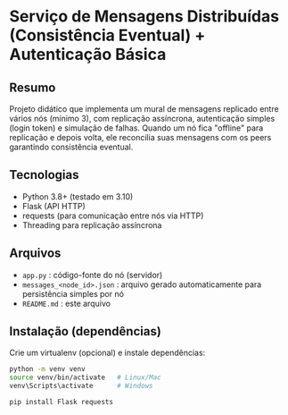 # Serviço de Mensagens Distribuídas (Consistência Eventual) + Autenticação Básica

## Resumo
Projeto didático que implementa um mural de mensagens replicado entre vários nós (mínimo 3),
com replicação assíncrona, autenticação simples (login token) e simulação de falhas. Quando um nó
fica "offline" para replicação e depois volta, ele reconcilia suas mensagens com os peers garantindo
consistência eventual.

## Tecnologias
- Python 3.8+ (testado em 3.10)
- Flask (API HTTP)
- requests (para comunicação entre nós via HTTP)
- Threading para replicação assíncrona

## Arquivos
- `app.py` : código-fonte do nó (servidor)
- `messages_<node_id>.json` : arquivo gerado automaticamente para persistência simples por nó
- `README.md` : este arquivo

## Instalação (dependências)
Crie um virtualenv (opcional) e instale dependências:

```bash
python -m venv venv
source venv/bin/activate   # Linux/Mac
venv\Scripts\activate      # Windows

pip install Flask requests
